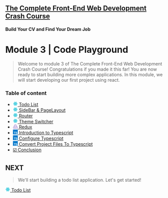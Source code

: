 ## [The Complete Front-End Web Development Crash Course](../README.md)
#### Build Your CV and Find Your Dream Job

# Module 3 | Code Playground
> Welcome to module 3 of The Complete Front-End Web Development Crash Course!
> Congratulations if you made it this far!
> You are now ready to start building more complex applications.
> In this module, we will start developing our first project using react.

### Table of content
- [<img src="../imgs/react-icon.png" width="15"/> Todo List](./todoList.md)
- [<img src="../imgs/react-icon.png" width="15"/> SideBar & PageLayout](./sideBarAndPageLayout.md)
- [<img src="../imgs/react-icon.png" width="15"/> Router](./router.md)
- [<img src="../imgs/react-icon.png" width="15"/> Theme Switcher](./themeSwitcher.md)
- [<img src="../imgs/redux-icon.jpeg" width="15"/> Redux](./redux.md)
- [<img src="../imgs/typescript-icon.jpeg" width="15"/> Introduction to Typescript](./introdutionToTypescript.md)
- [<img src="../imgs/typescript-icon.jpeg" width="15"/> Configure Typescript](./configureTypescript.md)
- [<img src="../imgs/typescript-icon.jpeg" width="15"/> Convert Project Files To Typescript](./convertProjectFilesToTypescript.md)
- [☑️ Conclusion](./conclusion.md)

## NEXT
> We'll start building a todo list application. Let's get started!

[<img src="../imgs/react-icon.png" width="15"/> Todo List](./todoList.md)
